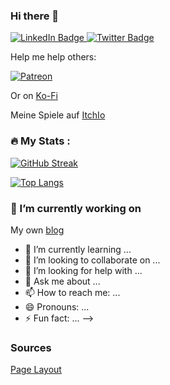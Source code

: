 ### Hi there 👋

<div id="badges">
  <a href="https://www.linkedin.com/in/robertmei%C3%9Fner">
    <img src="https://img.shields.io/badge/LinkedIn-blue?style=for-the-badge&logo=linkedin&logoColor=white" alt="LinkedIn Badge"/>
  </a>
  <a href="https://twitter.com/RobertFPresent">
    <img src="https://img.shields.io/badge/Twitter-blue?style=for-the-badge&logo=twitter&logoColor=white" alt="Twitter Badge"/>
  </a>
</div>
<img src="https://komarev.com/ghpvc/?username=RMeissnerCC&style=flat-square&color=blue" alt=""/>

Help me help others:

<div id="badges">
<a href="https://patreon.com/RobertForFuture"><img src="https://img.shields.io/endpoint.svg?url=https%3A%2F%2Faceasin-patreon.herokuapp.com%2FRobertForFuture&color=FF5441&label=Patreon&logo=Patreon&logoColor=FF5441&style=for-the-badge" alt="Patreon"> </a>
</div>

Or on [Ko-Fi](https://ko-fi.com/robertforfuture)

Meine Spiele auf [ItchIo](https://rmeissner2021.itch.io)

### :fire: My Stats :

[![GitHub Streak](https://streak-stats.demolab.com/?user=RobertMeissner)](https://git.io/streak-stats)

[![Top Langs](https://github-readme-stats.vercel.app/api/top-langs/?username=RobertMeissner&layout=compact&theme=vision-friendly-dark)](https://github.com/anuraghazra/github-readme-stats)

### 🔭 I’m currently working on 

My own [blog](http://robertforpresent.de/)


- 🌱 I’m currently learning ...
- 👯 I’m looking to collaborate on ...
- 🤔 I’m looking for help with ...
- 💬 Ask me about ...
- 📫 How to reach me: ...
- 😄 Pronouns: ...
- ⚡ Fun fact: ...
-->

### Sources

[Page Layout](https://www.sitepoint.com/github-profile-readme/)
